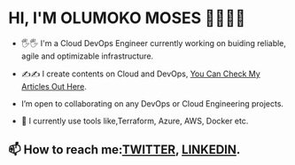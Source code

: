 # HI, I'M OLUMOKO MOSES 👨‍💻👨‍💻

- 🖐🖐 I'm a Cloud DevOps Engineer currently working on buiding reliable, agile and optimizable infrastructure.

- ✍✍ I create contents on Cloud and DevOps, [You Can Check My Articles Out Here](https://medium.com/@olumokomoses94).

- I’m open to collaborating on any DevOps or Cloud Engineering projects.

- 🌱 I currently use tools like,Terraform, Azure, AWS, Docker etc.

## 📫 How to reach me:[TWITTER](https://medium.com/@olumokomoses94), [LINKEDIN](https://www.linkedin.com/in/moses-olumoko/?originalSubdomain=ng).

